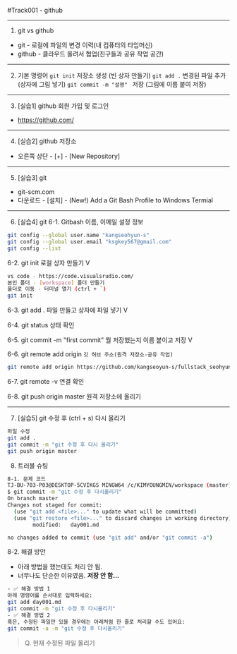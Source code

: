 #Track001 - github

---
1. git vs github
- git - 로컬에 파일의 변경 이력(내 컴퓨터의 타임머신)
- github - 클라우드 올려서 협업(친구들과 공유 작업 공간)

---
2. 기본 명령어
`git init` 저장소 생성 (빈 상자 만들기)
`git add .` 변경된 파일 추가 (상자에 그림 넣기)
`git commit -m "설명" ` 저장 (그림에 이름 붙여 저장)

---
3. [실습1] github 회원 가입 및 로그인
- https://github.com/

---
4. [실습2] github 저장소
- 오른쪽 상단 - [+] - [New Repository]

---
5. [실습3] git
- git-scm.com
- 다운로드 - [설치] - (New!) Add a Git Bash Profile to Windows Termial

---
6. [실습4] git
6-1. Gitbash 이름, 이메일 설정 정보
```bash
git config --global user.name "kangseohyun-s"
git config --global user.email "ksgkey567@gmail.com"
git config --list
```
6-2. git init 로컬 상자 만들기 V
```bash
vs code - https://code.visualsrudio.com/
본인 폴더 - [workspace] 폴더 만들기
폴더로 이동 - 터미널 열기 (ctrl + `)
git init
```

6-3. git add . 파일 만들고 상자에 파일 넣기 V

6-4. git status 상태 확인

6-5. git commit -m "first commit" 뭘 저장했는지 이름 붙이고 저장 V

6-6. git remote add origin `깃 허브 주소(원격 저장소-공유 작업)`
```bash
git remote add origin https://github.com/kangseoyun-s/fullstack_seohyun.git
```

6-7. git remote -v 연결 확인

6-8. git push origin master 원격 저장소에 올리기

---
7. [실습5] git 수정 후 (ctrl + s) 다시 올리기
```bash
파일 수정
git add .
git commit -m "git 수정 후 다시 올리기"
git push origin master
```
8. 트러블 슈팅
```bash
8-1. 문제 코드
TJ-BU-703-P03@DESKTOP-5CVIKGS MINGW64 /c/KIMYOUNGMIN/workspace (master)
$ git commit -m "git 수정 후 다시올리기"
On branch master
Changes not staged for commit:
  (use "git add <file>..." to update what will be committed)
  (use "git restore <file>..." to discard changes in working directory)       
        modified:   day001.md

no changes added to commit (use "git add" and/or "git commit -a")   
```
8-2. 해결 방안
- 아래 방법을 했는데도 처리 안 됨.
- 너무나도 단순한 이유였음. **저장 안 함...**
```bash
- ✅ 해결 방법 1
아래 명령어를 순서대로 입력하세요:
git add day001.md
git commit -m "git 수정 후 다시올리기"
- ✅ 해결 방법 2
혹은, 수정된 파일만 있을 경우에는 아래처럼 한 줄로 처리할 수도 있어요:
git commit -a -m "git 수정 후 다시올리기"
```
> Q. 현재 수정된 파일 올리기